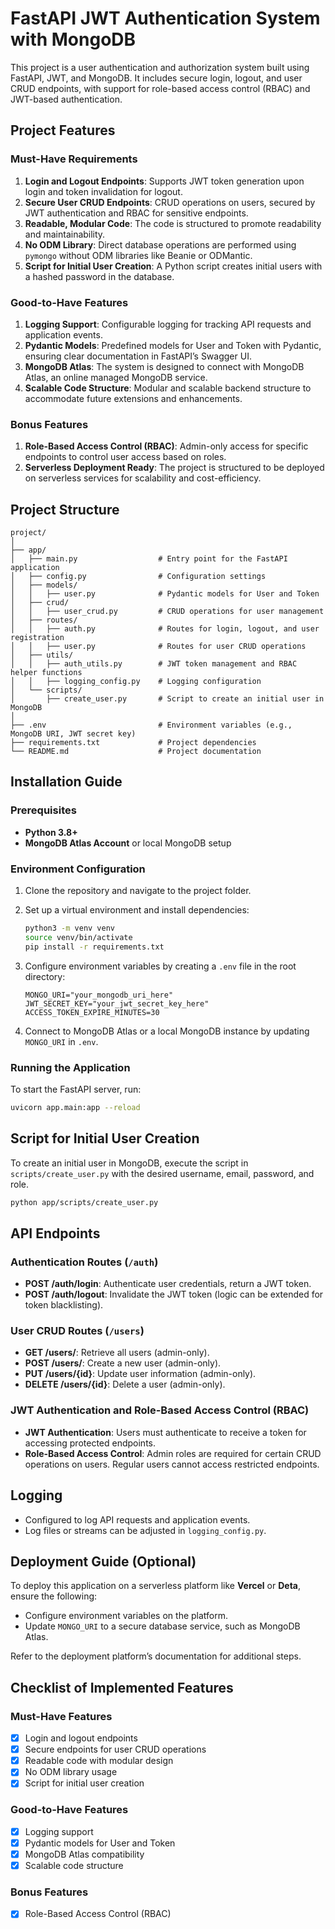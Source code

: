 # FastAPI JWT Authentication System with MongoDB

This project is a user authentication and authorization system built using FastAPI, JWT, and MongoDB. It includes secure login, logout, and user CRUD endpoints, with support for role-based access control (RBAC) and JWT-based authentication. 

## Project Features

### Must-Have Requirements
1. **Login and Logout Endpoints**: Supports JWT token generation upon login and token invalidation for logout.
2. **Secure User CRUD Endpoints**: CRUD operations on users, secured by JWT authentication and RBAC for sensitive endpoints.
3. **Readable, Modular Code**: The code is structured to promote readability and maintainability.
4. **No ODM Library**: Direct database operations are performed using `pymongo` without ODM libraries like Beanie or ODMantic.
5. **Script for Initial User Creation**: A Python script creates initial users with a hashed password in the database.

### Good-to-Have Features
1. **Logging Support**: Configurable logging for tracking API requests and application events.
2. **Pydantic Models**: Predefined models for User and Token with Pydantic, ensuring clear documentation in FastAPI’s Swagger UI.
3. **MongoDB Atlas**: The system is designed to connect with MongoDB Atlas, an online managed MongoDB service.
4. **Scalable Code Structure**: Modular and scalable backend structure to accommodate future extensions and enhancements.

### Bonus Features
1. **Role-Based Access Control (RBAC)**: Admin-only access for specific endpoints to control user access based on roles.
2. **Serverless Deployment Ready**: The project is structured to be deployed on serverless services for scalability and cost-efficiency.

## Project Structure

```plaintext
project/
│
├── app/
│   ├── main.py                  # Entry point for the FastAPI application
│   ├── config.py                # Configuration settings
│   ├── models/
│   │   ├── user.py              # Pydantic models for User and Token
│   ├── crud/
│   │   ├── user_crud.py         # CRUD operations for user management
│   ├── routes/
│   │   ├── auth.py              # Routes for login, logout, and user registration
│   │   ├── user.py              # Routes for user CRUD operations
│   ├── utils/
│   │   ├── auth_utils.py        # JWT token management and RBAC helper functions
│   │   ├── logging_config.py    # Logging configuration
│   └── scripts/
│       ├── create_user.py       # Script to create an initial user in MongoDB
│
├── .env                         # Environment variables (e.g., MongoDB URI, JWT secret key)
├── requirements.txt             # Project dependencies
└── README.md                    # Project documentation
```

## Installation Guide

### Prerequisites

- **Python 3.8+**
- **MongoDB Atlas Account** or local MongoDB setup

### Environment Configuration

1. Clone the repository and navigate to the project folder.
2. Set up a virtual environment and install dependencies:

    ```bash
    python3 -m venv venv
    source venv/bin/activate
    pip install -r requirements.txt
    ```

3. Configure environment variables by creating a `.env` file in the root directory:

    ```plaintext
    MONGO_URI="your_mongodb_uri_here"
    JWT_SECRET_KEY="your_jwt_secret_key_here"
    ACCESS_TOKEN_EXPIRE_MINUTES=30
    ```

4. Connect to MongoDB Atlas or a local MongoDB instance by updating `MONGO_URI` in `.env`.

### Running the Application

To start the FastAPI server, run:

```bash
uvicorn app.main:app --reload
```

## Script for Initial User Creation

To create an initial user in MongoDB, execute the script in `scripts/create_user.py` with the desired username, email, password, and role.

```bash
python app/scripts/create_user.py
```

## API Endpoints

### Authentication Routes (`/auth`)
- **POST /auth/login**: Authenticate user credentials, return a JWT token.
- **POST /auth/logout**: Invalidate the JWT token (logic can be extended for token blacklisting).

### User CRUD Routes (`/users`)
- **GET /users/**: Retrieve all users (admin-only).
- **POST /users/**: Create a new user (admin-only).
- **PUT /users/{id}**: Update user information (admin-only).
- **DELETE /users/{id}**: Delete a user (admin-only).

### JWT Authentication and Role-Based Access Control (RBAC)

- **JWT Authentication**: Users must authenticate to receive a token for accessing protected endpoints.
- **Role-Based Access Control**: Admin roles are required for certain CRUD operations on users. Regular users cannot access restricted endpoints.

## Logging

- Configured to log API requests and application events.
- Log files or streams can be adjusted in `logging_config.py`.

## Deployment Guide (Optional)

To deploy this application on a serverless platform like **Vercel** or **Deta**, ensure the following:
- Configure environment variables on the platform.
- Update `MONGO_URI` to a secure database service, such as MongoDB Atlas.
  
Refer to the deployment platform’s documentation for additional steps.

## Checklist of Implemented Features

### Must-Have Features
- [x] Login and logout endpoints
- [x] Secure endpoints for user CRUD operations
- [x] Readable code with modular design
- [x] No ODM library usage
- [x] Script for initial user creation

### Good-to-Have Features
- [x] Logging support
- [x] Pydantic models for User and Token
- [x] MongoDB Atlas compatibility
- [x] Scalable code structure

### Bonus Features
- [x] Role-Based Access Control (RBAC)